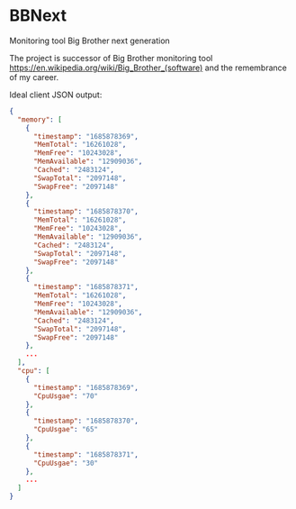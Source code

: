 # BBNext
Monitoring tool Big Brother next generation

The project is successor of Big Brother monitoring tool https://en.wikipedia.org/wiki/Big_Brother_(software) and the remembrance  of my career.

Ideal client JSON output:
```json
{
  "memory": [
    {
      "timestamp": "1685878369",
      "MemTotal": "16261028",
      "MemFree": "10243028",
      "MemAvailable": "12909036",
      "Cached": "2483124",
      "SwapTotal": "2097148",
      "SwapFree": "2097148"
    },
    {
      "timestamp": "1685878370",
      "MemTotal": "16261028",
      "MemFree": "10243028",
      "MemAvailable": "12909036",
      "Cached": "2483124",
      "SwapTotal": "2097148",
      "SwapFree": "2097148"
    },
    {
      "timestamp": "1685878371",
      "MemTotal": "16261028",
      "MemFree": "10243028",
      "MemAvailable": "12909036",
      "Cached": "2483124",
      "SwapTotal": "2097148",
      "SwapFree": "2097148"
    },
    ...
  ],
  "cpu": [
    {
      "timestamp": "1685878369",
      "CpuUsgae": "70"
    },
    {
      "timestamp": "1685878370",
      "CpuUsgae": "65"
    },
    {
      "timestamp": "1685878371",
      "CpuUsgae": "30"
    },
    ...
  ]
}
```
